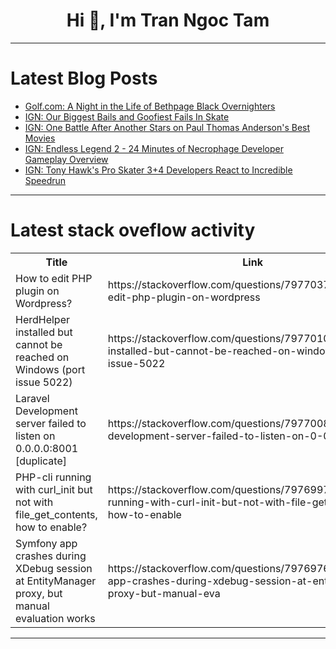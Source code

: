<h1 align="center">Hi 👋, I'm Tran Ngoc Tam</h1>

---

# Latest Blog Posts 
<!-- BLOG-POST-LIST:START -->
- [Golf.com: A Night in the Life of Bethpage Black Overnighters](https://dev.to/youtube_golf/golfcom-a-night-in-the-life-of-bethpage-black-overnighters-2olf)
- [IGN: Our Biggest Bails and Goofiest Fails In Skate](https://dev.to/gg_news/ign-our-biggest-bails-and-goofiest-fails-in-skate-lm5)
- [IGN: One Battle After Another Stars on Paul Thomas Anderson&#39;s Best Movies](https://dev.to/gg_news/ign-one-battle-after-another-stars-on-paul-thomas-andersons-best-movies-40gc)
- [IGN: Endless Legend 2 - 24 Minutes of Necrophage Developer Gameplay Overview](https://dev.to/gg_news/ign-endless-legend-2-24-minutes-of-necrophage-developer-gameplay-overview-503b)
- [IGN: Tony Hawk&#39;s Pro Skater 3+4 Developers React to Incredible Speedrun](https://dev.to/gg_news/ign-tony-hawks-pro-skater-34-developers-react-to-incredible-speedrun-386m)
<!-- BLOG-POST-LIST:END -->

---

# Latest stack oveflow activity
<table>
  <tr><th>Title</th><th>Link</th></tr>
  <!-- STACKOVERFLOW:START --><tr><td>How to edit PHP plugin on Wordpress?</td><td>https://stackoverflow.com/questions/79770378/how-to-edit-php-plugin-on-wordpress</td></tr><tr><td>HerdHelper installed but cannot be reached on Windows &lpar;port issue 5022&rpar;</td><td>https://stackoverflow.com/questions/79770100/herdhelper-installed-but-cannot-be-reached-on-windows-port-issue-5022</td></tr><tr><td>Laravel Development server failed to listen on 0.0.0.0:8001 [duplicate]</td><td>https://stackoverflow.com/questions/79770081/laravel-development-server-failed-to-listen-on-0-0-0-08001</td></tr><tr><td>PHP-cli running with curl_init but not with file_get_contents, how to enable?</td><td>https://stackoverflow.com/questions/79769978/php-cli-running-with-curl-init-but-not-with-file-get-contents-how-to-enable</td></tr><tr><td>Symfony app crashes during XDebug session at EntityManager proxy, but manual evaluation works</td><td>https://stackoverflow.com/questions/79769765/symfony-app-crashes-during-xdebug-session-at-entitymanager-proxy-but-manual-eva</td></tr><!-- STACKOVERFLOW:END -->
</table>

---



